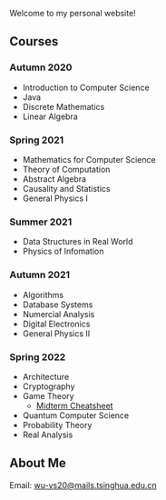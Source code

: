 Welcome to my personal website!



## Courses

### Autumn 2020

- Introduction to Computer Science
- Java
- Discrete Mathematics
- Linear Algebra

### Spring 2021

- Mathematics for Computer Science
- Theory of Computation
- Abstract Algebra
- Causality and Statistics
- General Physics I

### Summer 2021

- Data Structures in Real World
- Physics of Infomation

### Autumn 2021

- Algorithms
- Database Systems
- Numercial Analysis
- Digital Electronics
- General Physics II

### Spring 2022

- Architecture
- Cryptography
- Game Theory
	- [Midterm Cheatsheet](https://wu-ys.github.io/GameTheory/)
- Quantum Computer Science
- Probability Theory
- Real Analysis



## About Me

Email: wu-ys20@mails.tsinghua.edu.cn
